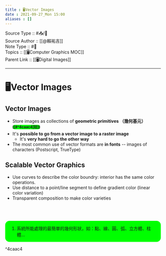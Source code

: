 ```yaml
---
title : 🖥️Vector Images
date : 2021-09-27_Mon 15:00
aliases : []
---
```

Source Type :: #📥/📄 <br>
Source Author :: [[@賴祐吉]]<br>
Note Type :: #📝 <br>
Topics :: [[🖥️Computer Graphics MOC]]<br>
Parent Link :: [[🖥️Digital Images]]<br>

---
# 🖥️Vector Images

## Vector Images
+ Store images as collections of **geometric primitives （幾何基元）<sup style="background-color: #00FF00;border-radius: 1em;">[[#^4caac4|註]]</sup>**
+ It's **possible to go from a vector image to a raster image**
	+ It's **very hard to go the other way**
+ The most common use of vector formats are **in fonts** -- images of characters (Postscript, TrueType)

## Scalable Vector Graphics
+ Use curves to describe the color boundry: interior has the same color operations.
+ Use distance to a point/line segment to define gradient color (linear color variation)
+ Transparent composition to make color varieties

<br>
<br>
<br>

<aside style="background-color: #00FF00;border-radius: 1em;display: inline-block;padding: 0em 1em 0em 1em;">
	<ol>
		<li>系統所能處理的最簡單的幾何形狀，如：點、線、圓、弧、立方體、柱體…</li>
	</ol>
</aside>

^4caac4